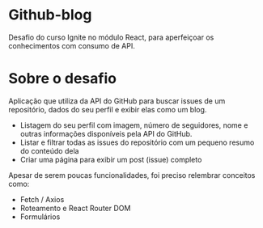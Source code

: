 # Github-blog
Desafio do curso Ignite no módulo React, para aperfeiçoar os conhecimentos com consumo de API.

# Sobre o desafio
Aplicação que utiliza da API do GitHub para buscar issues de um repositório, dados do seu perfil e exibir elas como um blog.

- Listagem do seu perfil com imagem, número de seguidores, nome e outras informações disponíveis pela API do GitHub.
- Listar e filtrar todas as issues do repositório com um pequeno resumo do conteúdo dela
- Criar uma página para exibir um post (issue) completo

Apesar de serem poucas funcionalidades, foi preciso relembrar conceitos como:

- Fetch / Axios
- Roteamento e React Router DOM
- Formulários
